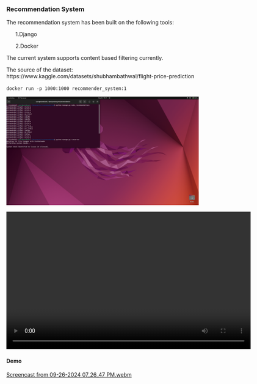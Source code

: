<html>
<head></head>

<h3>Recommendation System</h3>
<body>
<p> The recommendation system has been built on the following tools:
</p>
<ul>1.Django</ul>
<ul>2.Docker</ul>
<p>The current system supports content based filtering currently.</p>
<p>The source of the dataset:<br>
https://www.kaggle.com/datasets/shubhambathwal/flight-price-prediction</p>

<code>docker run -p 1000:1000 recommender_system:1 </code><br>

<img src="assets/Screenshot from 2024-09-26 19-31-11.png"></img>

<video width="640" height="360" controls autoplay loop  playsinline  src="https://github.com/Venkata-Ch/ML_Fullstack_Projects/blob/main/recommendation/assets/Screencast%20from%2009-26-2024%2007_26_47%20PM.webm">
</video>

#### Demo
[Screencast from 09-26-2024 07_26_47 PM.webm](https://github.com/user-attachments/assets/950f4e71-b338-4d26-bd78-57ce0011b205)

</body>
</html>

